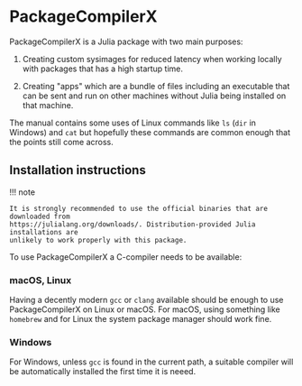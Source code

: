 # PackageCompilerX

PackageCompilerX is a Julia package with two main purposes:

1. Creating custom sysimages for reduced latency when working locally with
   packages that has a high startup time.

2. Creating "apps" which are a bundle of files including an executable that can
   be sent and run on other machines without Julia being installed on that machine.

The manual contains some uses of Linux commands like `ls` (`dir` in Windows)
and `cat` but hopefully these commands are common enough that the points still
come across.

## Installation instructions

!!! note

    It is strongly recommended to use the official binaries that are downloaded from 
    https://julialang.org/downloads/. Distribution-provided Julia installations are
    unlikely to work properly with this package.
  
To use PackageCompilerX a C-compiler needs to be available:

### macOS, Linux

Having a decently modern `gcc` or `clang` available should be enough to use PackageCompilerX on Linux or macOS.
For macOS, using something like `homebrew` and for Linux the system package manager should work fine.

### Windows

For Windows, unless `gcc` is found in the current path, a suitable compiler will be automatically installed
the first time it is neeed.
